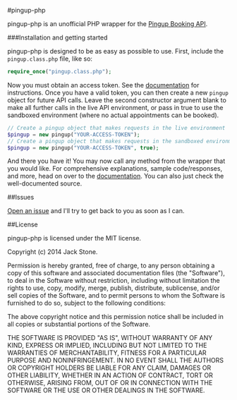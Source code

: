 #pingup-php

pingup-php is an unofficial PHP wrapper for the [Pingup Booking API](http://developers.pingup.com).

###Installation and getting started

pingup-php is designed to be as easy as possible to use.  First, include the `pingup.class.php` file, like so:

```php
require_once("pingup.class.php");
```

Now you must obtain an access token.  See the [documentation](https://github.com/JackStoneDev/pingup-php/blob/master/methods.md#generating-an-access-token) for instructions.  Once you have a valid token, you can then create a new `pingup` object for future API calls.  Leave the second constructor argument blank to make all further calls in the live API environment, or pass in true to use the sandboxed environment (where no actual appointments can be booked).

```php
// Create a pingup object that makes requests in the live environment
$pingup = new pingup("YOUR-ACCESS-TOKEN");
// Create a pingup object that makes requests in the sandboxed environment
$pingup = new pingup("YOUR-ACCESS-TOKEN", true);
```

And there you have it! You may now call any method from the wrapper that you would like.  For comprehensive explanations, sample code/responses, and more, head on over to the [documentation](https://github.com/JackStoneDev/pingup-php/blob/master/methods.md).  You can also just check the well-documented source.

##Issues

[Open an issue](https://github.com/JackStoneDev/pingup-php/issues) and I'll try to get back to you as soon as I can.

##License

pingup-php is licensed under the MIT license.

Copyright (c) 2014 Jack Stone.

Permission is hereby granted, free of charge, to any person obtaining a copy of this software and associated documentation files (the "Software"), to deal in the Software without restriction, including without limitation the rights to use, copy, modify, merge, publish, distribute, sublicense, and/or sell copies of the Software, and to permit persons to whom the Software is furnished to do so, subject to the following conditions:

The above copyright notice and this permission notice shall be included in all copies or substantial portions of the Software.

THE SOFTWARE IS PROVIDED "AS IS", WITHOUT WARRANTY OF ANY KIND, EXPRESS OR IMPLIED, INCLUDING BUT NOT LIMITED TO THE WARRANTIES OF MERCHANTABILITY, FITNESS FOR A PARTICULAR PURPOSE AND NONINFRINGEMENT. IN NO EVENT SHALL THE AUTHORS OR COPYRIGHT HOLDERS BE LIABLE FOR ANY CLAIM, DAMAGES OR OTHER LIABILITY, WHETHER IN AN ACTION OF CONTRACT, TORT OR OTHERWISE, ARISING FROM, OUT OF OR IN CONNECTION WITH THE SOFTWARE OR THE USE OR OTHER DEALINGS IN THE SOFTWARE.

